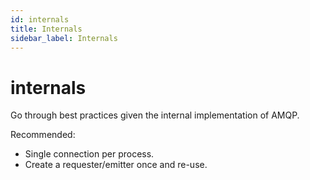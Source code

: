 ```yaml
---
id: internals
title: Internals
sidebar_label: Internals
---
```


# internals

Go through best practices given the internal implementation of AMQP.

Recommended:

* Single connection per process.
* Create a requester/emitter once and re-use.

